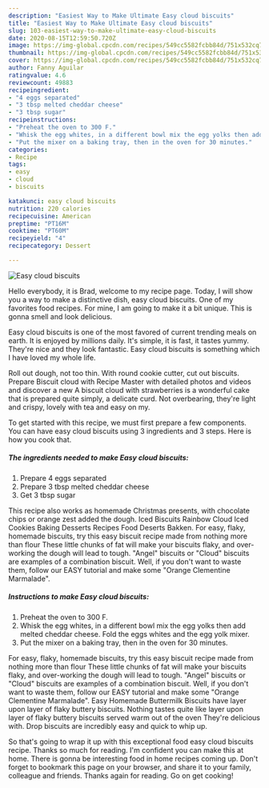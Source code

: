 ```yaml
---
description: "Easiest Way to Make Ultimate Easy cloud biscuits"
title: "Easiest Way to Make Ultimate Easy cloud biscuits"
slug: 103-easiest-way-to-make-ultimate-easy-cloud-biscuits
date: 2020-08-15T12:59:50.720Z
image: https://img-global.cpcdn.com/recipes/549cc5582fcbb84d/751x532cq70/easy-cloud-biscuits-recipe-main-photo.jpg
thumbnail: https://img-global.cpcdn.com/recipes/549cc5582fcbb84d/751x532cq70/easy-cloud-biscuits-recipe-main-photo.jpg
cover: https://img-global.cpcdn.com/recipes/549cc5582fcbb84d/751x532cq70/easy-cloud-biscuits-recipe-main-photo.jpg
author: Fanny Aguilar
ratingvalue: 4.6
reviewcount: 49883
recipeingredient:
- "4 eggs separated"
- "3 tbsp melted cheddar cheese"
- "3 tbsp sugar"
recipeinstructions:
- "Preheat the oven to 300 F."
- "Whisk the egg whites, in a different bowl mix the egg yolks then add melted cheddar cheese. Fold the eggs whites and the egg yolk mixer."
- "Put the mixer on a baking tray, then in the oven for 30 minutes."
categories:
- Recipe
tags:
- easy
- cloud
- biscuits

katakunci: easy cloud biscuits 
nutrition: 220 calories
recipecuisine: American
preptime: "PT16M"
cooktime: "PT60M"
recipeyield: "4"
recipecategory: Dessert

---
```



![Easy cloud biscuits](https://img-global.cpcdn.com/recipes/549cc5582fcbb84d/751x532cq70/easy-cloud-biscuits-recipe-main-photo.jpg)

Hello everybody, it is Brad, welcome to my recipe page. Today, I will show you a way to make a distinctive dish, easy cloud biscuits. One of my favorites food recipes. For mine, I am going to make it a bit unique. This is gonna smell and look delicious.

Easy cloud biscuits is one of the most favored of current trending meals on earth. It is enjoyed by millions daily. It's simple, it is fast, it tastes yummy. They're nice and they look fantastic. Easy cloud biscuits is something which I have loved my whole life.

Roll out dough, not too thin. With round cookie cutter, cut out biscuits. Prepare Biscuit cloud with Recipe Master with detailed photos and videos and discover a new A biscuit cloud with strawberries is a wonderful cake that is prepared quite simply, a delicate curd. Not overbearing, they&#39;re light and crispy, lovely with tea and easy on my.


To get started with this recipe, we must first prepare a few components. You can have easy cloud biscuits using 3 ingredients and 3 steps. Here is how you cook that.

<!--inarticleads1-->

##### The ingredients needed to make Easy cloud biscuits:

1. Prepare 4 eggs separated
1. Prepare 3 tbsp melted cheddar cheese
1. Get 3 tbsp sugar


This recipe also works as homemade Christmas presents, with chocolate chips or orange zest added the dough. Iced Biscuits Rainbow Cloud Iced Cookies Baking Desserts Recipes Food Deserts Bakken. For easy, flaky, homemade biscuits, try this easy biscuit recipe made from nothing more than flour These little chunks of fat will make your biscuits flaky, and over-working the dough will lead to tough. &#34;Angel&#34; biscuits or &#34;Cloud&#34; biscuits are examples of a combination biscuit. Well, if you don&#39;t want to waste them, follow our EASY tutorial and make some &#34;Orange Clementine Marmalade&#34;. 

<!--inarticleads2-->

##### Instructions to make Easy cloud biscuits:

1. Preheat the oven to 300 F.
1. Whisk the egg whites, in a different bowl mix the egg yolks then add melted cheddar cheese. Fold the eggs whites and the egg yolk mixer.
1. Put the mixer on a baking tray, then in the oven for 30 minutes.


For easy, flaky, homemade biscuits, try this easy biscuit recipe made from nothing more than flour These little chunks of fat will make your biscuits flaky, and over-working the dough will lead to tough. &#34;Angel&#34; biscuits or &#34;Cloud&#34; biscuits are examples of a combination biscuit. Well, if you don&#39;t want to waste them, follow our EASY tutorial and make some &#34;Orange Clementine Marmalade&#34;. Easy Homemade Buttermilk Biscuits have layer upon layer of flaky buttery biscuits. Nothing tastes quite like layer upon layer of flaky buttery biscuits served warm out of the oven They&#39;re delicious with. Drop biscuits are incredibly easy and quick to whip up. 

So that's going to wrap it up with this exceptional food easy cloud biscuits recipe. Thanks so much for reading. I'm confident you can make this at home. There is gonna be interesting food in home recipes coming up. Don't forget to bookmark this page on your browser, and share it to your family, colleague and friends. Thanks again for reading. Go on get cooking!
